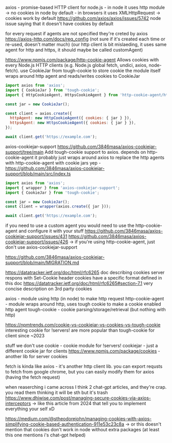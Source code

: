 


axios - promise-based HTTP client for node.js
    - in node it uses http module
        -> no cookies in node by default
    - in browsers it uses XMLHttpRequest
        -> cookies work by default
https://github.com/axios/axios/issues/5742
    node issue saying that it doesn't have cookies by default


for every request if agents are not specified they're creted by axios
    https://axios-http.com/docs/req_config (not sure if it's created each time or re-used, doesn't matter much) (our http client is bit mislaeding, it uses same agent for http and https, it should maybe be called customAgent)


https://www.npmjs.com/package/http-cookie-agent
Allows cookies with every Node.js HTTP clients (e.g. Node.js global fetch, undici, axios, node-fetch).
use CookieJar from tough-cookie to store cookie
the module itself wraps around http agent and reads/writes cookies to CookieJar

```js
import axios from 'axios';
import { CookieJar } from 'tough-cookie';
import { HttpCookieAgent, HttpsCookieAgent } from 'http-cookie-agent/http';

const jar = new CookieJar();

const client = axios.create({
  httpAgent: new HttpCookieAgent({ cookies: { jar } }),
  httpsAgent: new HttpsCookieAgent({ cookies: { jar } }),
});

await client.get('https://example.com');
```

axios-cookiejar-support
https://github.com/3846masa/axios-cookiejar-support/tree/main
Add tough-cookie support to axios.
depends on http-cookie-agent
it probably just wraps around axios to replace the http agents with http-cookie-agent with cookie jars
yep - https://github.com/3846masa/axios-cookiejar-support/blob/main/src/index.ts

```js
import axios from 'axios';
import { wrapper } from 'axios-cookiejar-support';
import { CookieJar } from 'tough-cookie';

const jar = new CookieJar();
const client = wrapper(axios.create({ jar }));

await client.get('https://example.com');
```

if you need to use a custom agent you would need to use the http-cookie-agent and configure it with your stuff
https://github.com/3846masa/axios-cookiejar-support/issues/431
https://github.com/3846masa/axios-cookiejar-support/issues/426
    -> if you're using http-cookie-agent, just don't use axios-cookiejar-support

https://github.com/3846masa/axios-cookiejar-support/blob/main/MIGRATION.md






https://datatracker.ietf.org/doc/html/rfc6265
doc describing cookies
server respons with Set-Cookie header
    cookies have a specific format defined in this doc
https://datatracker.ietf.org/doc/html/rfc6265#section-7.1
    very concise description on 3rd party cookies



axios - module using http (in node) to make http request
http-cookie-agent - module wraps around http, uses tough cookie to make a cookie enabled http agent
tough-cookie - cookie parsing/storage/retrieval (but nothing with http)

https://npmtrends.com/cookie-vs-cookiejar-vs-cookies-vs-tough-cookie
    interesting cookie for !servers! are more popular than tough-cookie for client since ~2023

stuff we don't use
cookie - cookie module for !servers!
cookiejar - just a different cookie jar for clients
https://www.npmjs.com/package/cookies - another lib for server cookies

fetch is kinda like axios - it's another http client lib.
you can export requsts to fetch from google chrome, but you can easily modify them for axios (having the fetch request)


when reaserching i came across I think 2 chat-gpt articles, and they're crap.
you read them thinking it will be sth but it's trash
https://www.dhiwise.com/post/managing-secure-cookies-via-axios-interceptors
    -> like this article from 2024 that tell you to implement everything your self xD

https://medium.com/@stheodorejohn/managing-cookies-with-axios-simplifying-cookie-based-authentication-911e53c23c8a
    -> or this doesn't mention that cookies don't work in node without extra packages
    (at least this one mentions i's chat-gpt helped)
